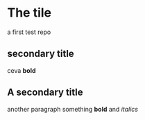 # The tile
a first test repo

## secondary title
ceva **bold**

## A secondary title
another paragraph
something **bold** and *italics*